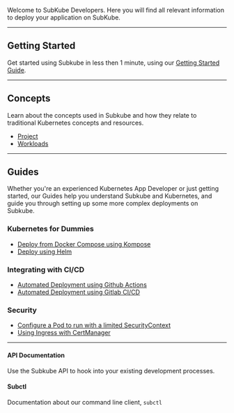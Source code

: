 Welcome to SubKube Developers. Here you will find all relevant information to deploy your application on SubKube.

---

## Getting Started

Get started using Subkube in less then 1 minute, using our [Getting Started Guide](getting_started.md).

---

## Concepts

Learn about the concepts used in Subkube and how they relate to traditional Kubernetes concepts and resources.

- [Project](concepts/project.md)
- [Workloads](concepts/workloads.md)

---

## Guides

Whether you're an experienced Kubernetes App Developer or just getting started, our Guides help you understand Subkube and Kubernetes, and guide you through setting up some more complex deployments on Subkube.


### Kubernetes for Dummies

- [Deploy from Docker Compose using Kompose](guides/kompose.md)
- [Deploy using Helm](guides/helm.md)


### Integrating with CI/CD

- [Automated Deployment using Github Actions](guides/deploy-github-actions.md)
- [Automated Deployment using Gitlab CI/CD](guides/soon.md)


### Security

- [Configure a Pod to run with a limited SecurityContext](guides/pod-security-context.md)
- [Using Ingress with CertManager](guides/ingress-certmanager.md)

---

#### API Documentation

Use the Subkube API to hook into your existing development processes.

#### Subctl

Documentation about our command line client, `subctl`
